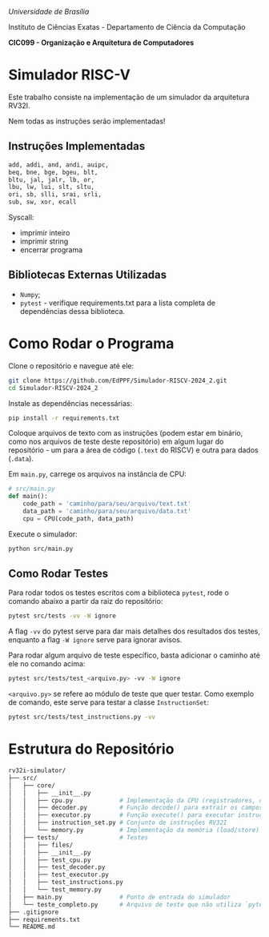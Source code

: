 *Universidade de Brasília*

Instituto de Ciências Exatas - Departamento de Ciência da Computação

**CIC099 - Organização e Arquitetura de Computadores**

# Simulador RISC-V

Este trabalho consiste na implementação de um simulador da arquitetura RV32I.

Nem todas as instruções serão implementadas!

## Instruções Implementadas

```bash
add, addi, and, andi, auipc,
beq, bne, bge, bgeu, blt,
bltu, jal, jalr, lb, or,
lbu, lw, lui, slt, sltu,
ori, sb, slli, srai, srli,
sub, sw, xor, ecall
```

Syscall:

- imprimir inteiro
- imprimir string
- encerrar programa

## Bibliotecas Externas Utilizadas

- `Numpy`;
- `pytest` - verifique requirements.txt para a lista completa de dependências dessa biblioteca.

# Como Rodar o Programa

Clone o repositório e navegue até ele:

```bash
git clone https://github.com/EdPPF/Simulador-RISCV-2024_2.git
cd Simulador-RISCV-2024_2
```

Instale as dependências necessárias:

```bash
pip install -r requirements.txt
```

Coloque arquivos de texto com as instruções (podem estar em binário, como nos arquivos de teste deste repositório) em algum lugar do repositório - um para a área de código (`.text` do RISCV) e outra para dados (`.data`).

Em `main.py`, carrege os arquivos na instância de CPU:

```python
# src/main.py
def main():
    code_path = 'caminho/para/seu/arquivo/text.txt'
    data_path = 'caminho/para/seu/arquivo/data.txt'
    cpu = CPU(code_path, data_path)
```

Execute o simulador:

```bash
python src/main.py
```

## Como Rodar Testes

Para rodar todos os testes escritos com a biblioteca `pytest`, rode o comando abaixo a partir da raiz do repositório:

```bash
pytest src/tests -vv -W ignore
```

A flag `-vv` do pytest serve para dar mais detalhes dos resultados dos testes, enquanto a flag `-W ignore` serve para ignorar avisos.

Para rodar algum arquivo de teste específico, basta adicionar o caminho até ele no comando acima:

```bash
pytest src/tests/test_<arquivo.py> -vv -W ignore
```

`<arquivo.py>` se refere ao módulo de teste que quer testar. Como exemplo de comando, este serve para testar a classe `InstructionSet`:

```bash
pytest src/tests/test_instructions.py -vv
```

# Estrutura do Repositório

```bash
rv32i-simulator/
├── src/
│   ├── core/
│   │   ├── __init__.py
│   │   ├── cpu.py             # Implementação da CPU (registradores, ciclo de execução)
│   │   ├── decoder.py         # Função decode() para extrair os campos da instrução
│   │   ├── executor.py        # Função execute() para executar instruções
│   │   ├── instruction_set.py # Conjunto de instruções RV32I
│   │   └── memory.py          # Implementação da memória (load/store)
│   ├── tests/                 # Testes
│   │   ├── files/
│   │   ├── __init__.py
│   │   ├── test_cpu.py
│   │   ├── test_decoder.py
│   │   ├── test_executor.py
│   │   ├── test_instructions.py
│   │   └── test_memory.py
│   ├── main.py                # Ponto de entrada do simulador
│   └── teste_completo.py      # Arquivo de teste que não utiliza `pytest`
├── .gitignore
├── requirements.txt
└── README.md
```
